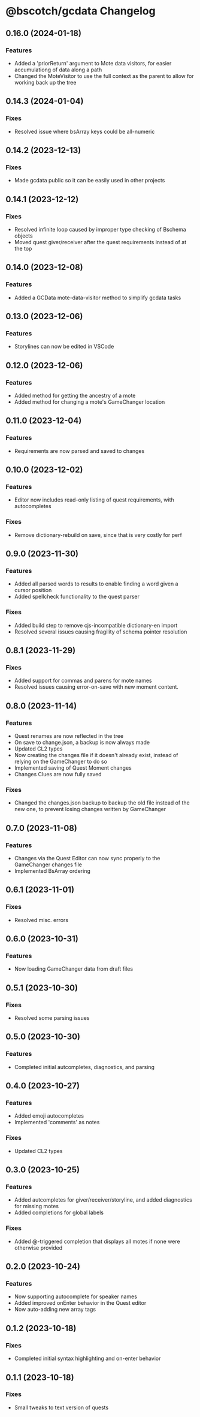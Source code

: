 # @bscotch/gcdata Changelog

## 0.16.0 (2024-01-18)

### Features

- Added a 'priorReturn' argument to Mote data visitors, for easier accumulationg of data along a path
- Changed the MoteVisitor to use the full context as the parent to allow for working back up the tree

## 0.14.3 (2024-01-04)

### Fixes

- Resolved issue where bsArray keys could be all-numeric

## 0.14.2 (2023-12-13)

### Fixes

- Made gcdata public so it can be easily used in other projects

## 0.14.1 (2023-12-12)

### Fixes

- Resolved infinite loop caused by improper type checking of Bschema objects
- Moved quest giver/receiver after the quest requirements instead of at the top

## 0.14.0 (2023-12-08)

### Features

- Added a GCData mote-data-visitor method to simplify gcdata tasks

## 0.13.0 (2023-12-06)

### Features

- Storylines can now be edited in VSCode

## 0.12.0 (2023-12-06)

### Features

- Added method for getting the ancestry of a mote
- Added method for changing a mote's GameChanger location

## 0.11.0 (2023-12-04)

### Features

- Requirements are now parsed and saved to changes

## 0.10.0 (2023-12-02)

### Features

- Editor now includes read-only listing of quest requirements, with autocompletes

### Fixes

- Remove dictionary-rebuild on save, since that is very costly for perf

## 0.9.0 (2023-11-30)

### Features

- Added all parsed words to results to enable finding a word given a cursor position
- Added spellcheck functionality to the quest parser

### Fixes

- Added build step to remove cjs-incompatible dictionary-en import
- Resolved several issues causing fragility of schema pointer resolution

## 0.8.1 (2023-11-29)

### Fixes

- Added support for commas and parens for mote names
- Resolved issues causing error-on-save with new moment content.

## 0.8.0 (2023-11-14)

### Features

- Quest renames are now reflected in the tree
- On save to change.json, a backup is now always made
- Updated CL2 types
- Now creating the changes file if it doesn't already exist, instead of relying on the GameChanger to do so
- Implemented saving of Quest Moment changes
- Changes Clues are now fully saved

### Fixes

- Changed the changes.json backup to backup the old file instead of the new one, to prevent losing changes written by GameChanger

## 0.7.0 (2023-11-08)

### Features

- Changes via the Quest Editor can now sync properly to the GameChanger changes file
- Implemented BsArray ordering

## 0.6.1 (2023-11-01)

### Fixes

- Resolved misc. errors

## 0.6.0 (2023-10-31)

### Features

- Now loading GameChanger data from draft files

## 0.5.1 (2023-10-30)

### Fixes

- Resolved some parsing issues

## 0.5.0 (2023-10-30)

### Features

- Completed initial autcompletes, diagnostics, and parsing

## 0.4.0 (2023-10-27)

### Features

- Added emoji autocompletes
- Implemented 'comments' as notes

### Fixes

- Updated CL2 types

## 0.3.0 (2023-10-25)

### Features

- Added autcompletes for giver/receiver/storyline, and added diagnostics for missing motes
- Added completions for global labels

### Fixes

- Added @-triggered completion that displays all motes if none were otherwise provided

## 0.2.0 (2023-10-24)

### Features

- Now supporting autocomplete for speaker names
- Added improved onEnter behavior in the Quest editor
- Now auto-adding new array tags

## 0.1.2 (2023-10-18)

### Fixes

- Completed initial syntax highlighting and on-enter behavior

## 0.1.1 (2023-10-18)

### Fixes

- Small tweaks to text version of quests
